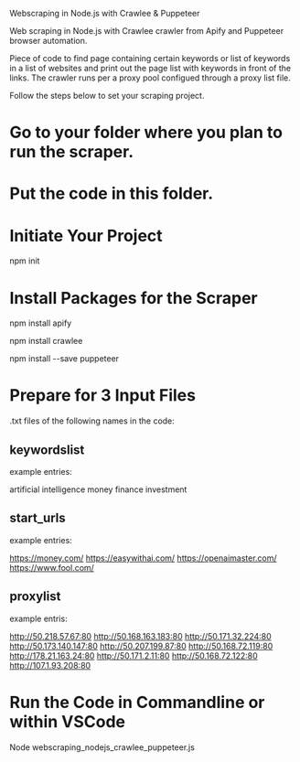 Webscraping in Node.js with Crawlee & Puppeteer

Web scraping in Node.js with Crawlee crawler from Apify and Puppeteer browser automation.

Piece of code to find page containing certain keywords or list of keywords in a list of websites and  print out the page list with keywords in front of the links. The crawler runs per a proxy pool configued through a proxy list file.


Follow the steps below to set your scraping project.

Go to your folder where you plan to run the scraper.
======================================

Put the code in this folder.
=====================

Initiate Your Project
===============
npm init


Install Packages for the Scraper
=======================

npm install apify

npm install crawlee 

npm install --save puppeteer



Prepare for 3 Input Files
====================
.txt files of the following names in the code:

keywordslist
-----------------
example entries:

artificial intelligence
money
finance
investment


start_urls
--------------
example entries:

https://money.com/
https://easywithai.com/
https://openaimaster.com/
https://www.fool.com/


proxylist
-----------
example entris:

http://50.218.57.67:80
http://50.168.163.183:80
http://50.171.32.224:80
http://50.173.140.147:80
http://50.207.199.87:80
http://50.168.72.119:80
http://178.21.163.24:80
http://50.171.2.11:80
http://50.168.72.122:80
http://107.1.93.208:80


Run the Code in Commandline or within VSCode
=======================================

Node webscraping_nodejs_crawlee_puppeteer.js

